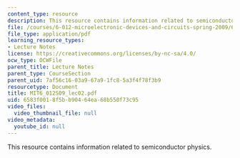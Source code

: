 ```yaml
---
content_type: resource
description: This resource contains information related to semiconductor physics.
file: /courses/6-012-microelectronic-devices-and-circuits-spring-2009/6583f0018f5bb90464ea68b550f73c95_MIT6_012S09_lec02.pdf
file_type: application/pdf
learning_resource_types:
- Lecture Notes
license: https://creativecommons.org/licenses/by-nc-sa/4.0/
ocw_type: OCWFile
parent_title: Lecture Notes
parent_type: CourseSection
parent_uid: 7af56c16-03a9-67a9-1fc8-5a3f4f78f3b9
resourcetype: Document
title: MIT6_012S09_lec02.pdf
uid: 6583f001-8f5b-b904-64ea-68b550f73c95
video_files:
  video_thumbnail_file: null
video_metadata:
  youtube_id: null
---
```

This resource contains information related to semiconductor physics.